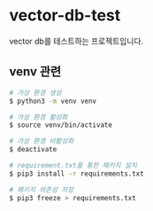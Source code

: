 # vector-db-test
vector db를 테스트하는 프로젝트입니다.

## venv 관련

```bash
# 가상 환경 생성
$ python3 -m venv venv
```

```bash
# 가상 환경 활성화
$ source venv/bin/activate
```

```bash
# 가상 환경 비활성화
$ deactivate
```

```bash
# requirement.txt를 통한 패키지 설치
$ pip3 install -r requirements.txt
```

```bash
# 패키지 의존성 저장
$ pip3 freeze > requirements.txt
